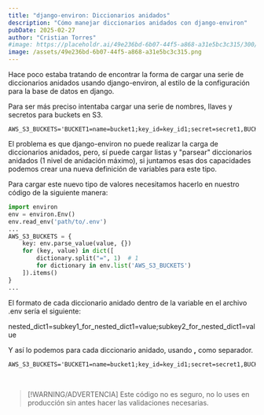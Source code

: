 ```yaml
---
title: "django-environ: Diccionarios anidados"
description: "Cómo manejar diccionarios anidados con django-environ"
pubDate: 2025-02-27
author: "Cristian Torres"
#image: https://placeholdr.ai/49e236bd-6b07-44f5-a868-a31e5bc3c315/300/200
image: /assets/49e236bd-6b07-44f5-a868-a31e5bc3c315.png
---
```


Hace poco estaba tratando de encontrar la forma de cargar una serie de
diccionarios anidados usando django-environ, al
estilo de la configuración para la base de datos en django.

Para ser más preciso intentaba cargar una serie de nombres, llaves y secretos
para buckets en S3.

```dotenv title=".env"
AWS_S3_BUCKETS='BUCKET1=name=bucket1;key_id=key_id1;secret=secret1,BUCKET2=name=bucket2;key_id=key_id2,secret=secret2'
```

El problema es que django-environ no puede realizar la carga de diccionarios
anidados, pero, sí puede cargar listas y "parsear" diccionarios anidados (1
nivel de anidación máximo), si juntamos esas dos capacidades podemos crear una
nueva definición de variables para este tipo.

Para cargar este nuevo tipo de valores necesitamos hacerlo en nuestro código de
la siguiente manera:

```python title="settings.py"
import environ
env = environ.Env()
env.read_env('path/to/.env')
...
AWS_S3_BUCKETS = {
    key: env.parse_value(value, {}) 
    for (key, value) in dict([
        dictionary.split("=", 1)  # 1
        for dictionary in env.list('AWS_S3_BUCKETS')
    ]).items()
}
...
```

El formato de cada diccionario anidado dentro de la variable en el archivo .env
sería el siguiente:

<div>
<span class="text-red-400">nested_dict1</span>=<span class="text-blue-400">subkey1_for_nested_dict1</span>=<span class="text-green-400">value</span>;<span class="text-blue-400">subkey2_for_nested_dict1</span>=<span class="text-green-400">value</span>
</div>

Y así lo podemos para cada diccionario anidado,
usando <strong class="text-orange-400">,</strong> como separador.

```dotenv title=".env"
AWS_S3_BUCKETS='BUCKET1=name=bucket1;key_id=key_id1;secret=secret1,BUCKET2=name=bucket2;key_id=key_id2;secret=secret2'
```

<br/>

> [!WARNING/ADVERTENCIA]
> Este código no es seguro, no lo uses en producción sin antes hacer las
> validaciones necesarias.

